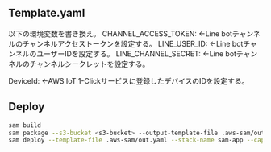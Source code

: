 ## Template.yaml
以下の環境変数を書き換え。
CHANNEL_ACCESS_TOKEN: <channel-access-token> ←Line botチャンネルのチャンネルアクセストークンを設定する。
LINE_USER_ID: <line-user-id> ←Line botチャンネルのユーザーIDを設定する。
LINE_CHANNEL_SECRET: <line-channel-secret> ←Line botチャンネルのチャンネルシークレットを設定する。

DeviceId: <deviceid> ←AWS IoT 1-Clickサービスに登録したデバイスのIDを設定する。

## Deploy
```bash
sam build
sam package --s3-bucket <s3-bucket> --output-template-file .aws-sam/out.yaml --profile XXXX
sam deploy --template-file .aws-sam/out.yaml --stack-name sam-app --capabilities CAPABILITY_NAMED_IAM  --profile XXXX
```
